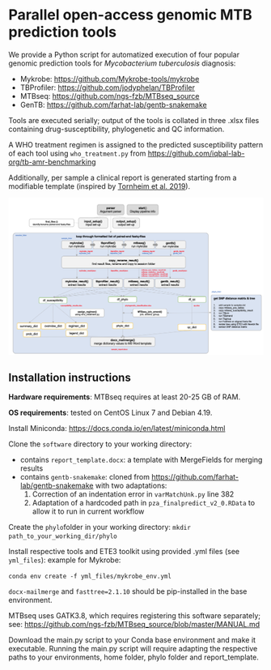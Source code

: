 # Parallel open-access genomic MTB prediction tools

We provide a Python script for automatized execution of four popular genomic prediction tools for *Mycobacterium tuberculosis* diagnosis:
- Mykrobe: https://github.com/Mykrobe-tools/mykrobe
- TBProfiler: https://github.com/jodyphelan/TBProfiler
- MTBseq: https://github.com/ngs-fzb/MTBseq_source
- GenTB: https://github.com/farhat-lab/gentb-snakemake

Tools are executed serially; output of the tools is collated in three .xlsx files containing drug-susceptibility, phylogenetic and QC information.

A WHO treatment regimen is assigned to the predicted susceptibility pattern of each tool using `who_treatment.py` from https://github.com/iqbal-lab-org/tb-amr-benchmarking

Additionally, per sample a clinical report is generated starting from a modifiable template (inspired by [Tornheim et al. 2019](https://pubmed.ncbi.nlm.nih.gov/30883637/)). 

![pipeline](https://github.com/klaasdewaele/Parallel-genomic-MTB-prediction-tools/blob/main/flowchart.png)

## Installation instructions

**Hardware requirements**: MTBseq requires at least 20-25 GB of RAM.

**OS requirements**: tested on CentOS Linux 7 and Debian 4.19.

Install Miniconda: https://docs.conda.io/en/latest/miniconda.html

Clone the `software` directory to your working directory:
- contains `report_template.docx`: a template with MergeFields for merging results
- contains `gentb-snakemake`: cloned from https://github.com/farhat-lab/gentb-snakemake with two adaptations:
   1) Correction of an indentation error in `varMatchUnk.py` line 382
   2) Adaptation of a hardcoded path in `pza_finalpredict_v2_0.RData` to allow it to run in current workflow

Create the `phylo`folder in your working directory: `mkdir path_to_your_working_dir/phylo`

Install respective tools and ETE3 toolkit using provided .yml files (see `yml_files`): example for Mykrobe: 

`conda env create -f yml_files/mykrobe_env.yml`

`docx-mailmerge` and `fasttree=2.1.10` should be pip-installed in the base environment.

MTBseq uses GATK3.8, which requires registering this software separately; see: https://github.com/ngs-fzb/MTBseq_source/blob/master/MANUAL.md

Download the main.py script to your Conda base environment and make it executable.
Running the main.py script will require adapting the respective paths to your environments, home folder, phylo folder and report_template.


